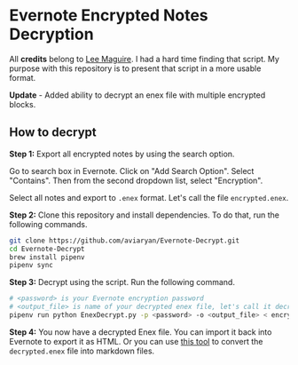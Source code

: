 # Evernote Encrypted Notes Decryption

All **credits** belong to [Lee Maguire](https://gist.github.com/gwire/0db858e055cc2bae953b435f5116aaa8). I had a hard time finding that script. My purpose with this repository is to present that script in a more usable format.

**Update** - Added ability to decrypt an enex file with multiple encrypted blocks.

## How to decrypt

**Step 1:** Export all encrypted notes by using the search option.

Go to search box in Evernote. Click on "Add Search Option". Select "Contains". Then from the second dropdown list, select "Encryption".

Select all notes and export to `.enex` format. Let's call the file `encrypted.enex`.

**Step 2:** Clone this repository and install dependencies. To do that, run the following commands.

```sh
git clone https://github.com/aviaryan/Evernote-Decrypt.git
cd Evernote-Decrypt
brew install pipenv
pipenv sync
```

**Step 3:** Decrypt using the script. Run the following command.

```sh
# <password> is your Evernote encryption password
# <output_file> is name of your decrypted enex file, let's call it decrypted.enex
pipenv run python EnexDecrypt.py -p <password> -o <output_file> < encrypted.enex
```

**Step 4:** You now have a decrypted Enex file. You can import it back into Evernote to export it as HTML. Or you can use [this tool](https://github.com/wormi4ok/evernote2md) to convert the `decrypted.enex` file into markdown files.

